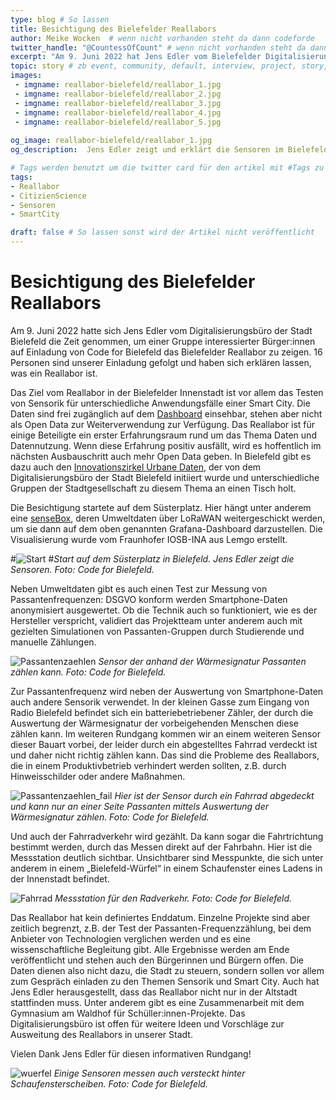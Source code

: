 ```yaml
---
type: blog # So lassen
title: Besichtigung des Bielefelder Reallabors
author: Meike Wocken  # wenn nicht vorhanden steht da dann codeforde
twitter_handle: "@CountessOfCount" # wenn nicht vorhanden steht da dann @codeforde
excerpt: "Am 9. Juni 2022 hat Jens Edler vom Bielefelder Digitalisierungsbüro einer Gruppe interessierter Bürger:innen auf Einladung von Code for Bielefeld das Bielefelder Reallabor gezeigt. Im Blogbeitrag ist der Spaziergang durch das Reallabor in der Innenstadt zusammengefasst."
topic: story # zb event, community, default, interview, project, story, toolbox
images:
 - imgname: reallabor-bielefeld/reallabor_1.jpg
 - imgname: reallabor-bielefeld/reallabor_2.jpg
 - imgname: reallabor-bielefeld/reallabor_3.jpg
 - imgname: reallabor-bielefeld/reallabor_4.jpg
 - imgname: reallabor-bielefeld/reallabor_5.jpg
 
og_image: reallabor-bielefeld/reallabor_1.jpg
og_description:  Jens Edler zeigt und erklärt die Sensoren im Bielefelder Reallabor. # Der alt Text zum Titelbildame: bild.jpg # Dieses Bild sollte im Verzeichnis static/blog existieren

# Tags werden benutzt um die twitter card für den artikel mit #Tags zu versorgen und um in Suchmaschinen gefunden zu werden
tags:
- Reallabor
- CitizienScience
- Sensoren
- SmartCity

draft: false # So lassen sonst wird der Artikel nicht veröffentlicht
---
```


# Besichtigung des Bielefelder Reallabors

Am 9. Juni 2022 hatte sich Jens Edler vom Digitalisierungsbüro der Stadt Bielefeld die Zeit genommen, um einer Gruppe interessierter Bürger:innen auf Einladung von Code for Bielefeld das Bielefelder Reallabor zu zeigen. 16 Personen sind unserer Einladung gefolgt und haben sich erklären lassen, was ein Reallabor ist.

Das Ziel vom Reallabor in der Bielefelder Innenstadt ist vor allem das Testen von Sensorik für unterschiedliche Anwendungsfälle einer Smart City. Die Daten sind frei zugänglich auf dem [Dashboard](https://dashboard.digitalsein.com/) einsehbar, stehen aber nicht als Open Data zur Weiterverwendung zur Verfügung. Das Reallabor ist für einige Beteiligte ein erster Erfahrungsraum rund um das Thema Daten und Datennutzung. Wenn diese Erfahrung positiv ausfällt, wird es hoffentlich im nächsten Ausbauschritt auch mehr Open Data geben. In Bielefeld gibt es dazu auch den [Innovationszirkel Urbane Daten](https://github.com/stadt-bielefeld/izud), der von dem Digitalisierungsbüro der Stadt Bielefeld initiiert wurde und unterschiedliche Gruppen der Stadtgesellschaft zu diesem Thema an einen Tisch holt.

Die Besichtigung startete auf dem Süsterplatz. Hier hängt unter anderem eine [senseBox](https://sensebox.de), deren Umweltdaten über LoRaWAN weitergeschickt werden, um sie dann auf dem oben genannten Grafana-Dashboard darzustellen. Die Visualisierung wurde vom Fraunhofer IOSB-INA aus Lemgo erstellt.

#![Start](reallabor_1.jpg)
#_Start auf dem Süsterplatz in Bielefeld. Jens Edler zeigt die Sensoren.  Foto: Code for Bielefeld._

Neben Umweltdaten gibt es auch einen Test zur Messung von Passantenfrequenzen: DSGVO konform werden Smartphone-Daten anonymisiert ausgewertet. Ob die Technik auch so funktioniert, wie es der Hersteller verspricht, validiert das Projektteam unter anderem auch mit gezielten Simulationen von Passanten-Gruppen durch Studierende und manuelle Zählungen. 

![Passantenzaehlen](reallabor_2.jpg)
_Sensor der anhand der Wärmesignatur Passanten zählen kann. Foto: Code for Bielefeld._

Zur Passantenfrequenz wird neben der Auswertung von Smartphone-Daten auch andere Sensorik verwendet. In der kleinen Gasse zum Eingang von Radio Bielefeld befindet sich ein batteriebetriebener Zähler, der durch die Auswertung der Wärmesignatur der vorbeigehenden Menschen diese zählen kann. Im weiteren Rundgang kommen wir an einem weiteren Sensor dieser Bauart vorbei, der leider durch ein abgestelltes Fahrrad verdeckt ist und daher nicht richtig zählen kann. Das sind die Probleme des Reallabors, die in einem Produktivbetrieb verhindert werden sollten, z.B. durch Hinweisschilder oder andere Maßnahmen.

![Passantenzaehlen_fail](reallabor_3.jpg)
_Hier ist der Sensor durch ein Fahrrad abgedeckt und kann nur an einer Seite Passanten mittels Auswertung der Wärmesignatur zählen. Foto: Code for Bielefeld._

Und auch der Fahrradverkehr wird gezählt. Da kann sogar die Fahrtrichtung bestimmt werden, durch das Messen direkt auf der Fahrbahn. Hier ist die Messstation deutlich sichtbar. Unsichtbarer sind Messpunkte, die sich unter anderem in einem „Bielefeld-Würfel“ in einem Schaufenster eines Ladens in der Innenstadt befindet. 

![Fahrrad](reallabor_4.jpg)
_Messstation für den Radverkehr. Foto: Code for Bielefeld._

Das Reallabor hat kein definiertes Enddatum. Einzelne Projekte sind aber zeitlich begrenzt, z.B. der Test der Passanten-Frequenzzählung, bei dem Anbieter von Technologien verglichen werden und es eine wissenschaftliche Begleitung gibt. Alle Ergebnisse werden am Ende veröffentlicht und stehen auch den Bürgerinnen und Bürgern offen. Die Daten dienen also nicht dazu, die Stadt zu steuern, sondern sollen vor allem zum Gespräch einladen zu den Themen Sensorik und Smart City. Auch hat Jens Edler herausgestellt, dass das Reallabor nicht nur in der Altstadt stattfinden muss. Unter anderem gibt es eine Zusammenarbeit mit dem Gymnasium am Waldhof für Schüller:innen-Projekte. Das Digitalisierungsbüro ist offen für weitere Ideen und Vorschläge zur Ausweitung des Reallabors in unserer Stadt. 

Vielen Dank Jens Edler für diesen informativen Rundgang!

![wuerfel](reallabor_5.jpg)
_Einige Sensoren messen auch versteckt hinter Schaufensterscheiben. Foto: Code for Bielefeld._

